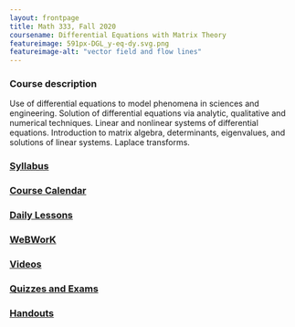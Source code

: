 ```yaml
---
layout: frontpage
title: Math 333, Fall 2020
coursename: Differential Equations with Matrix Theory
featureimage: 591px-DGL_y-eq-dy.svg.png
featureimage-alt: "vector field and flow lines"
---
```


### Course description

Use of differential equations to model phenomena in sciences and engineering.
Solution of differential equations via analytic, qualitative and numerical techniques.
Linear and nonlinear systems of differential equations.
Introduction to matrix algebra, determinants, eigenvalues, and solutions of linear systems.
Laplace transforms.



### [Syllabus](syllabus)

### [Course Calendar](https://zeno.boisestate.edu/classes/m333-fall2020/calendar.html)

### [Daily Lessons](https://zeno.boisestate.edu/classes/m333-fall2020/lessons.html)

### [WeBWorK](https://zeno.boisestate.edu/webwork2)

### [Videos](https://www.youtube.com/playlist?list=PL098oyLjkc7ruRpBLA_L_m41P1-tSclTQ)

### [Quizzes and Exams](quizzesexams)

### [Handouts](handouts)
